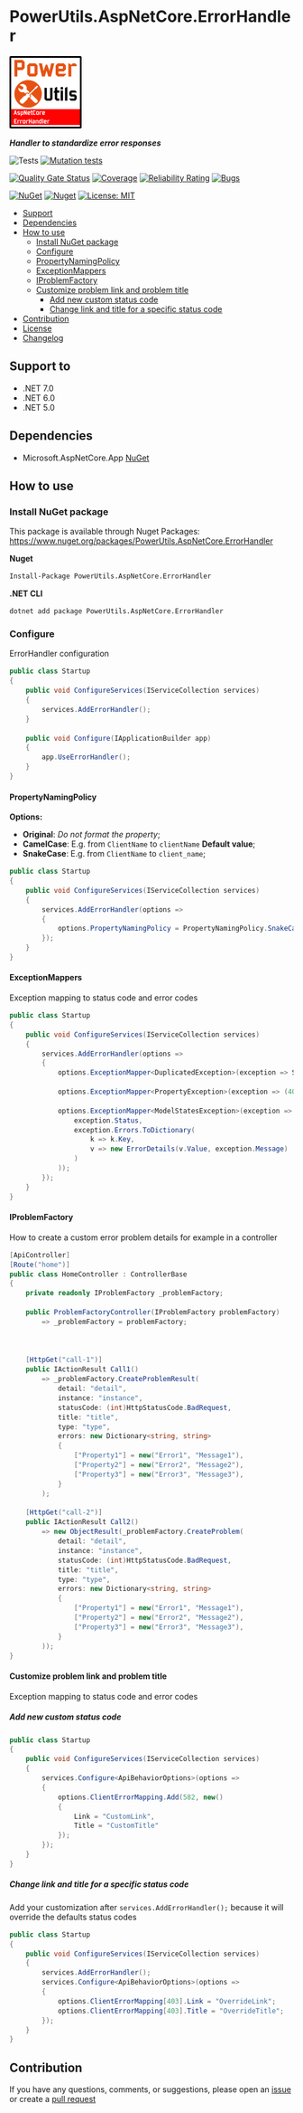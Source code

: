 # PowerUtils.AspNetCore.ErrorHandler

![Logo](https://raw.githubusercontent.com/TechNobre/PowerUtils.AspNetCore.ErrorHandler/main/assets/logo/logo_128x128.png)

***Handler to standardize error responses***

![Tests](https://github.com/TechNobre/PowerUtils.AspNetCore.ErrorHandler/actions/workflows/tests.yml/badge.svg)
[![Mutation tests](https://img.shields.io/endpoint?style=flat&url=https%3A%2F%2Fbadge-api.stryker-mutator.io%2Fgithub.com%2FTechNobre%2FPowerUtils.AspNetCore.ErrorHandler%2Fmain)](https://dashboard.stryker-mutator.io/reports/github.com/TechNobre/PowerUtils.AspNetCore.ErrorHandler/main)

[![Quality Gate Status](https://sonarcloud.io/api/project_badges/measure?project=TechNobre_PowerUtils.AspNetCore.ErrorHandler&metric=alert_status)](https://sonarcloud.io/summary/new_code?id=TechNobre_PowerUtils.AspNetCore.ErrorHandler)
[![Coverage](https://sonarcloud.io/api/project_badges/measure?project=TechNobre_PowerUtils.AspNetCore.ErrorHandler&metric=coverage)](https://sonarcloud.io/summary/new_code?id=TechNobre_PowerUtils.AspNetCore.ErrorHandler)
[![Reliability Rating](https://sonarcloud.io/api/project_badges/measure?project=TechNobre_PowerUtils.AspNetCore.ErrorHandler&metric=reliability_rating)](https://sonarcloud.io/summary/new_code?id=TechNobre_PowerUtils.AspNetCore.ErrorHandler)
[![Bugs](https://sonarcloud.io/api/project_badges/measure?project=TechNobre_PowerUtils.AspNetCore.ErrorHandler&metric=bugs)](https://sonarcloud.io/summary/new_code?id=TechNobre_PowerUtils.AspNetCore.ErrorHandler)

[![NuGet](https://img.shields.io/nuget/v/PowerUtils.AspNetCore.ErrorHandler.svg)](https://www.nuget.org/packages/PowerUtils.AspNetCore.ErrorHandler)
[![Nuget](https://img.shields.io/nuget/dt/PowerUtils.AspNetCore.ErrorHandler.svg)](https://www.nuget.org/packages/PowerUtils.AspNetCore.ErrorHandler)
[![License: MIT](https://img.shields.io/github/license/TechNobre/PowerUtils.AspNetCore.ErrorHandler.svg)](https://github.com/TechNobre/PowerUtils.AspNetCore.ErrorHandler/blob/main/LICENSE)


- [Support](#support-to)
- [Dependencies](#dependencies)
- [How to use](#how-to-use)
  - [Install NuGet package](#Installation)
  - [Configure](#ErrorHandler.Configure)
  - [PropertyNamingPolicy](#ErrorHandler.PropertyNamingPolicy)
  - [ExceptionMappers](#ErrorHandler.ExceptionMappers)
  - [IProblemFactory](#ErrorHandler.IProblemFactory)
  - [Customize problem link and problem title](#ErrorHandler.CustomizeLinkAndTitle)
    - [Add new custom status code](#ErrorHandler.CustomizeLinkAndTitle.AddNew)
    - [Change link and title for a specific status code](#ErrorHandler.CustomizeLinkAndTitle.Change)
- [Contribution](#contribution)
- [License](./LICENSE)
- [Changelog](./CHANGELOG.md)



## Support to <a name="support-to"></a>
- .NET 7.0
- .NET 6.0
- .NET 5.0



## Dependencies <a name="dependencies"></a>

- Microsoft.AspNetCore.App [NuGet](https://www.nuget.org/packages/Microsoft.AspNetCore.App/)



## How to use <a name="how-to-use"></a>

### Install NuGet package <a name="Installation"></a>
This package is available through Nuget Packages: https://www.nuget.org/packages/PowerUtils.AspNetCore.ErrorHandler

**Nuget**
```bash
Install-Package PowerUtils.AspNetCore.ErrorHandler
```

**.NET CLI**
```
dotnet add package PowerUtils.AspNetCore.ErrorHandler
```

### Configure <a name="ErrorHandler.Configure"></a>

ErrorHandler configuration

```csharp
public class Startup
{
    public void ConfigureServices(IServiceCollection services)
    {
        services.AddErrorHandler();
    }

    public void Configure(IApplicationBuilder app)
    {
        app.UseErrorHandler();
    }
}
```


#### PropertyNamingPolicy <a name="ErrorHandler.PropertyNamingPolicy"></a>
**Options:**
- **Original**: _Do not format the property_;
- **CamelCase**: E.g. from `ClientName` to `clientName` **Default value**;
- **SnakeCase**: E.g. from `ClientName` to `client_name`;

```csharp
public class Startup
{
    public void ConfigureServices(IServiceCollection services)
    {
        services.AddErrorHandler(options =>
        {
            options.PropertyNamingPolicy = PropertyNamingPolicy.SnakeCase;
        });
    }
}
```


#### ExceptionMappers <a name="ErrorHandler.ExceptionMappers"></a>
Exception mapping to status code and error codes

```csharp
public class Startup
{
    public void ConfigureServices(IServiceCollection services)
    {
        services.AddErrorHandler(options =>
        {
            options.ExceptionMapper<DuplicatedException>(exception => StatusCodes.Status409Conflict);

            options.ExceptionMapper<PropertyException>(exception => (400, exception.Property, exception.Code, exception.Message));

            options.ExceptionMapper<ModelStatesException>(exception => (
                exception.Status,
                exception.Errors.ToDictionary(
                    k => k.Key,
                    v => new ErrorDetails(v.Value, exception.Message)
                )
            ));
        });
    }
}
```


#### IProblemFactory <a name="ErrorHandler.IProblemFactory"></a>
How to create a custom error problem details for example in a controller

```csharp
[ApiController]
[Route("home")]
public class HomeController : ControllerBase
{
    private readonly IProblemFactory _problemFactory;

    public ProblemFactoryController(IProblemFactory problemFactory)
        => _problemFactory = problemFactory;



    [HttpGet("call-1")]
    public IActionResult Call1()
        => _problemFactory.CreateProblemResult(
            detail: "detail",
            instance: "instance",
            statusCode: (int)HttpStatusCode.BadRequest,
            title: "title",
            type: "type",
            errors: new Dictionary<string, string>
            {
                ["Property1"] = new("Error1", "Message1"),
                ["Property2"] = new("Error2", "Message2"),
                ["Property3"] = new("Error3", "Message3"),
            }
        );

    [HttpGet("call-2")]
    public IActionResult Call2()
        => new ObjectResult(_problemFactory.CreateProblem(
            detail: "detail",
            instance: "instance",
            statusCode: (int)HttpStatusCode.BadRequest,
            title: "title",
            type: "type",
            errors: new Dictionary<string, string>
            {
                ["Property1"] = new("Error1", "Message1"),
                ["Property2"] = new("Error2", "Message2"),
                ["Property3"] = new("Error3", "Message3"),
            }
        ));
}
```


#### Customize problem link and problem title <a name="ErrorHandler.CustomizeLinkAndTitle"></a>
Exception mapping to status code and error codes

##### Add new custom status code <a name="ErrorHandler.CustomizeLinkAndTitle.AddNew"></a>
```csharp
public class Startup
{
    public void ConfigureServices(IServiceCollection services)
    {
        services.Configure<ApiBehaviorOptions>(options =>
        {
            options.ClientErrorMapping.Add(582, new()
            {
                Link = "CustomLink",
                Title = "CustomTitle"
            });
        });
    }
}
```

##### Change link and title for a specific status code <a name="ErrorHandler.CustomizeLinkAndTitle.Change"></a>

Add your customization after `services.AddErrorHandler();` because it will override the defaults status codes
```csharp
public class Startup
{
    public void ConfigureServices(IServiceCollection services)
    {
        services.AddErrorHandler();
        services.Configure<ApiBehaviorOptions>(options =>
        {
            options.ClientErrorMapping[403].Link = "OverrideLink";
            options.ClientErrorMapping[403].Title = "OverrideTitle";
        });
    }
}
```



## Contribution <a name="contribution"></a>

If you have any questions, comments, or suggestions, please open an [issue](https://github.com/TechNobre/PowerUtils.AspNetCore.ErrorHandler/issues/new/choose) or create a [pull request](https://github.com/TechNobre/PowerUtils.AspNetCore.ErrorHandler/compare)
